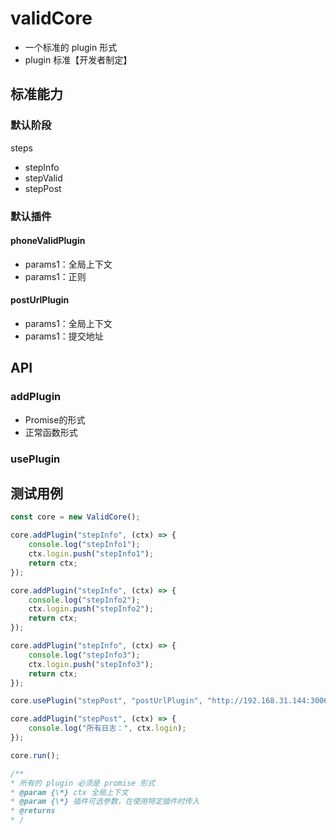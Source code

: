 # validCore

-   一个标准的 plugin 形式
-   plugin 标准【开发者制定】

## 标准能力

### 默认阶段

steps

-   stepInfo
-   stepValid
-   stepPost

### 默认插件

#### phoneValidPlugin

-   params1：全局上下文
-   params1：正则

#### postUrlPlugin

-   params1：全局上下文
-   params1：提交地址

## API

### addPlugin

-   Promise的形式
-   正常函数形式

### usePlugin

## 测试用例

```js
const core = new ValidCore();

core.addPlugin("stepInfo", (ctx) => {
	console.log("stepInfo1");
	ctx.login.push("stepInfo1");
	return ctx;
});

core.addPlugin("stepInfo", (ctx) => {
	console.log("stepInfo2");
	ctx.login.push("stepInfo2");
	return ctx;
});

core.addPlugin("stepInfo", (ctx) => {
	console.log("stepInfo3");
	ctx.login.push("stepInfo3");
	return ctx;
});

core.usePlugin("stepPost", "postUrlPlugin", "http://192.168.31.144:3006");

core.addPlugin("stepPost", (ctx) => {
	console.log("所有日志：", ctx.login);
});

core.run();
```

```js
/**
* 所有的 plugin 必须是 promise 形式
* @param {\*} ctx 全局上下文
* @param {\*} 插件可选参数，在使用特定插件时传入
* @returns
* /
```
